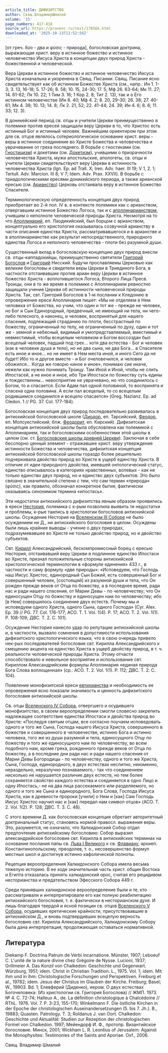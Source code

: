 ```yaml
---
article_title: ДИФИЗИТСТВО
author: Свящ.ВладимирШмалий
volume: '15'
page_numbers: 417-418
source_url: https://pravenc.ru/text/178566.html
downloaded_at: '2025-10-13T11:52:56Z'
---
```


[от греч. δύο - два и φύσις - природа], богословская доктрина, выражающая христ. веру в истинное божество и истинное человечество Иисуса Христа в концепции двух природ Христа - божественной и человеческой.

Вера Церкви в истинное божество и истинное человечество Иисуса Христа изначальна и укоренена в Свящ. Писании. Свящ. Писание ясно свидетельствует как об истинном Божестве Христа (см., напр.: Ин 1. 1-3; 3. 13, 16-18; 5. 17-26; 8. 58; 10. 15, 24-30; 17. 5; Мф 26. 63-64; Мк 11. 27; 14. 61-62; Лк 10. 22; 1 Тим 3. 16; 1 Кор 2. 8; Тит 2. 13), так и о Его истинном человечестве (Ин 8. 40; Мф 4. 2; 8. 20, 29-30; 26. 38; 27. 40-61; Мк 4. 38; 10. 13; 14. 8; Лк 2. 21, 52; 22. 41-44; 24. 39; Ин 4. 6; 8. 6; 11. 33; 12. 3).

В доникейский период св. отцы и учители Церкви преимущественно в полемике против ересей защищали веру Церкви в то, что Христос есть истинный Бог и истинный человек. Важнейшим ориентиром при этом для св. отцов являлось сотериологическое основание христ. веры - веры в истинное соединение во Христе Божества и человечества и уврачевание от греха последнего. В борьбе с гностиками (см. [Гностицизм](https://pravenc.ru/text/Гностицизм.html)) и докетами (см. [Докетизм](https://pravenc.ru/text/Докетизм.html)), учившими о призрачности человечества Христа, мужи апостольские, апологеты, св. отцы и учители Церкви свидетельствуют веру Церкви в истинность человечества Христа (Ign. Ep. ad Trall. X; Iren. Adv. haer. III 19; V 1, 2. 1; Tertull. Adv. Marcion. III 8; V 7; Idem. Adv. Prax. XXVII). В борьбе с триадологическими ересями доникейского периода, а также арианской ересью (см. [Арианство](https://pravenc.ru/text/Арианство.html)) Церковь отстаивала веру в истинное Божество Спасителя.

Терминологическую определенность концепция двух природ приобретает во 2-й пол. IV в. в контексте полемики как с арианством, отвергавшим истинное Божество Логоса, так и с [аполлинарианством](https://pravenc.ru/text/аполлинарианство.html), учившим о неполноте человеческой природы Христа. Несмотря на то что [Аполлинарий](https://pravenc.ru/text/Аполлинарий.html), еп. Лаодикийский, был борцом с арианством, концептуально его христология оказывалась созвучной арианству в части описания единства Христа, рассматривавшегося и в арианстве и в аполлинарианстве как результат непосредственного, природного единства Логоса и неполного человечества - плоти без разумной души.

Существенный вклад в богословскую концепцию двух природ внесли св. отцы-каппадокийцы, преимущественно святители [Григорий Богослов](<https://pravenc.ru/text/Григорий Богослов.html>) и [Григорий](https://pravenc.ru/text/Григорий.html) Нисский. Будучи прославляемы Церковью как великие богословы и свидетели веры Церкви в Триединого Бога, в частности отстаивавшие против ариан веру Церкви в истинное божество Христа - воплотившегося Логоса, Второго Лица Пресв. Троицы, они в то же время в полемике с Аполлинарием ревностно защищали учение Церкви об истинности человеческой природы Христа. Так, свт. Григорий Богослов в 1-м послании к Кледонию в опровержение ереси Аполлинария пишет: «Мы не отделяем в Нем человека от Божества, но учим, что один и тот же - прежде не человек, но Бог и Сын Единородный, предвечный, не имеющий ни тела, ни чего-либо телесного, а наконец, и человек, воспринятый для нашего спасения, подлежащий страданию по плоти, бесстрастный по божеству, ограниченный по телу, не ограниченный по духу, один и тот же - земной и небесный, видимый и умопредставляемый, вместимый и невместимый, чтобы всецелым человеком и Богом воссоздан был всецелый человек, падший под грех... хотя два естества - Бог и человек (как в человеке душа и тело), но не два сына, не два Бога... в Спасителе есть иное и иное... но не имеет в Нем места иной, и иного Сего да не будет! Ибо то и другое вместе - и Бог очеловечился, и человек обожился... Когда же говорю «иное и иное», понимаю сие иначе, нежели как нужно понимать Троицу. Там Иной и Иной, чтобы не слить Ипостасей, а не иное и иное, ибо Три Ипостаси по божеству суть едины и тождественны… невосприятие не уврачевано, но что соединилось с Богом, то и спасается. Если Адам пал одной половиной, то воспринята и спасена одна половина. А если пал всецелый, то со всецелым родившимся соединился и всецело спасается» (Greg. Nazianz. Ep. ad Cledon. 1 // PG. 37. Col. 177-184).

Богословская концепция двух природ последовательно развивалась в антиохийской богословской школе ([Диодор](https://pravenc.ru/text/Диодор.html), еп. Тарсийский, [Феодор](https://pravenc.ru/text/Феодор.html), еп. Мопсуестийский, блж. [Феодорит](https://pravenc.ru/text/Феодорит.html), еп. Кирский). Дифизитская концепция антиохийской школы была обусловлена как полемикой с Аполлинарием, так и богословскими особенностями этой школы в целом (см. ст. [Богословские школы древней Церкви](<https://pravenc.ru/text/Богословские школы древней Церкви.html>)). Заключая в себе бесспорно ценный элемент - отражавшее христ. веру утверждение истинности Божества и человечества, дифизитская концепция антиохийской богословской школы гораздо более решительно подчеркивала двойство природ во Христе в ущерб единству Христа. В отличие от идеи природного двойства, имевшей онтологический статус, единство описывалось в категориях нравственных, волевых - как не только единство двух природ, но и единство двух субъектов. Это было связано в значительной степени с тем, что сам термин «природа» (φύσις), как правило, обозначал конкретное бытие, фактически оказываясь синонимом термина «ипостась».

Эти недостатки антиохийского дифизитства явным образом проявились в ереси [Нестория](https://pravenc.ru/text/Несторий.html), полемика с к-рым позволила выявить те недостатки и проблемы, к-рые таились в христологии богословов антиохийской школы. Осуждение Нестория на [Вселенском III Соборе](<https://pravenc.ru/text/Вселенском III Соборе.html>) не было осуждением ни Д., ни антиохийского богословия в целом. Осуждены были лишь крайние выводы - учение о двух природах, подразумевавшее во Христе не только двойство природ, но и двойство субъектов.

Свт. [Кирилл](https://pravenc.ru/text/Кирилл.html) Александрийский, бескомпромиссный борец с ересью Нестория, отстаивавший веру Церкви в подлинное единство Ипостаси во Христе, признал положительные стороны антиохийской христологической терминологии в «формуле единения» 433 г., в частности и саму формулу «две природы»: «Исповедуем, что Господь наш Иисус Христос, единородный Сын Божий, есть совершенный Бог и совершенный человек, [состоящий] из разумной души и тела, что Он рожден прежде веков от Отца по божеству, а в последнее время, ради нас и ради нашего спасения, от Марии Девы - по человечеству; что Он единосущен Отцу по божеству и единосущен нам по человечеству; ибо [в Нем] совершилось соединение двух естеств. Почему мы и исповедуем одного Христа, одного Сына, одного Господа» (Сyr. Alex. Ep. 39 // PG. 77. Col. 176-177; ACO. T. 1. Vol. 1(4). P. 17; ACO. T. 2. Vol. 1(1). P. 108-109; ДВС. Т. 2. С. 101).

Осуждение Нестория нанесло удар по репутации антиохийской школы и, в частности, вызвало сомнения в допустимости использования дифизитского христологического языка, что в свою очередь привело нек-рых последователей богословия свт. Кирилла Александрийского к смещению акцента на единство Христа в ущерб двойству природ, в т. ч. реальности человеческой природы Христа. Этому отчасти способствовало и невольное восприятие и использование свт. Кириллом Александрийским формулы Аполлинария «единая природа Бога Слова воплощенная» (ср.: ACO. T. 2. Vol. 1(1). P. 112; ДВС. Т. 2. С. 104).

Появление монофизитской ереси [евтихианства](https://pravenc.ru/text/евтихианство.html) и необходимость ее опровержения ясно показали значимость и ценность дифизитского богословия антиохийской школы.

Св. отцы [Вселенского IV Собора](<https://pravenc.ru/text/Вселенский IV Собор.html>), отвергшего и осудившего монофизитство, в своем вероопределении смогли словесно закрепить надлежащее соответствие единства Ипостаси и двойства природ во Христе: «Последуя святым отцам, все согласно поучаем исповедовать одного и того же Сына, Господа нашего Иисуса Христа, совершенного в божестве и совершенного в человечестве, истинно Бога и истинно человека, того же из души разумной и тела, единосущного Отцу по божеству и того же единосущного нам по человечеству, во всем подобного нам, кроме греха, рожденного прежде веков от Отца по божеству, а в последние дни ради нас и ради нашего спасения от Марии Девы Богородицы - по человечеству, одного и того же Христа, Сына, Господа, единородного, в двух естествах неслитно, неизменно, нераздельно, неразлучно познаваемого,- так что соединением нисколько не нарушается различие двух естеств, но тем более сохраняется свойство каждого естества и соединяется в одно Лицо и одну Ипостась,- не на два лица рассекаемого или разделяемого, но одного и того же Сына и единородного, Бога Слова, Господа Иисуса Христа, как в древности пророки [учили] о Нем и [как] Сам Господь Иисус Христос научил нас и [как] передал нам символ отцов» (ACO. T. 2. Vol. 1(2). P. 128; ДВС. Т. 3. С. 48).

С этого времени Д. как богословская концепция обретает авторитетный доктринальный статус, становясь нормой правосл. выражения веры. Это, разумеется, не означало, что Халкидонский Собор отдал предпочтение антиохийскому богословию: Собор выразил александрийское богословие свт. Кирилла в антиохийских терминах на основании послания папы св. [Льва I Великого](<https://pravenc.ru/text/Лев I Великий.html>) к св. [Флавиану](https://pravenc.ru/text/Флавиану.html), архиеп. Константинопольскому, преодолев, т. о., несовершенство формул местных школ и достигнув истинно кафолической полноты.

Рецепция вероопределения Халкидонского Собора имела весьма тяжелую историю. В ее ходе значительная часть христ. общин Востока и Египта отказалась принять халкидонский орос, считая его рецидивом несторианства и предательством Эфесского Собора 449 г.

Среди принявших халкидонское вероопределение были и те, кто рассматривали и интерпретировали его как полную реабилитацию антиохийского богословия, т. е. фактически в несторианском духе. И лишь благодаря твердой и ясной позиции св. отцов [Вселенского V Собора](<https://pravenc.ru/text/Вселенского V Собора.html>), осудивших еретические крайности, присутствовавшие в антиохийском Д., и вновь подтвердивших всецелую верность богословию свт. Кирилла Александрийского, Халкидонскому Собору была дана интерпретация, продолжающая оставаться нормативной.

## Литература

Diekamp F. Doctrina Patrum de Verbi incarnatione. Münster, 1907; Leboeuf C. L'unité de la nature divine chez Grégoire de Nysse. Lucioni, 1937; Grillmeier A. Das Konzil von Chalkedon: Geschichte und Gegenwart. Würzburg, 1951; idem. Christ in Christian Tradition. L., 1975. Vol. 1; idem. Mit ihm und in ihm: Christologische Forschungen und Perspektiven. Freiburg et al., 19782; idem. Jesus der Christus im Glauben der Kirche. Freiburg; Basel; W., 19903. Bd. 1; Елевферий (Диденко), иером. О двух естествах Богочеловека: (Из христологии св. Григория Богослова) // ЖМП. 1973. № 4. С. 72-74; Halleux A., de. La définition christologique à Chalcédoine // RThL. 1976. Vol. 7. P. 3-23, 155-170; Winkelmann F. Die östliche Kirchen in der Epoche der christologischen Auseinandersetzungen (5. bis 7. Jh.). B., 19883; Quasten. Patrology. T. 3; Roldanus J. van Oort. Chalkedon: Geschichte und Aktualität: Studien zur Rezeption der christologischen Formel von Chalkedon. 1997; Мейендорф И. Ф., протопр. Византийское богословие. Минск, 2001; Wickham L. R. Leontius of Jerusalem: Against the Monophysites: Testimonies of the Saints and Aporiae. Oxf., 2006.

Свящ.  Владимир   Шмалий
